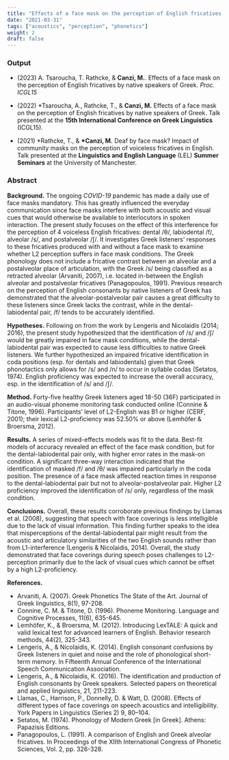 ```yaml
---
title: "Effects of a face mask on the perception of English fricatives by native speakers of Greek {A Tsaroucha, T Rathcke, M Canzi}"
date: "2021-03-31"
tags: ["acoustics", "perception", "phonetics"]
weight: 2
draft: false
---
```


### Output

* (2023) A. Tsaroucha, T. Rathcke, & __Canzi, M.__. Effects of a face mask on the perception of English fricatives by native speakers of Greek. _Proc. ICGL15_

* (2022) *Tsaroucha, A., Rathcke, T., & __Canzi, M.__ Effects of a face mask on the perception of English fricatives by native speakers of Greek. Talk presented at the __15th International Conference on Greek Linguistics__ (ICGL15).

* (2021) \*Rathcke, T., & __*Canzi, M.__ Deaf by face mask? Impact of community masks on the perception of voiceless fricatives in English. Talk presented at the __Linguistics and English Language__ (LEL) __Summer Seminars__ at the University of Manchester.

### Abstract

__Background.__ The ongoing _COVID-19_ pandemic has made a daily use of face masks mandatory. This has greatly influenced the everyday communication since face masks interfere with both acoustic and visual cues that would otherwise be available to interlocutors in spoken interaction. The present study focuses on the effect of this interference for the perception of 4 voiceless English fricatives: dental /θ/, labiodental /f/, alveolar /s/, and postalveolar /ʃ/. It investigates Greek listeners’ responses to these fricatives produced with and without a face mask to examine whether L2 perception suffers in face mask conditions. The Greek phonology does not include a fricative contrast between an alveolar and a postalveolar place of articulation, with the Greek /s/ being classified as a retracted alveolar (Arvaniti, 2007), i.e. located in-between the English alveolar and postalveolar fricatives (Panagopoulos, 1991). Previous research on the perception of English consonants by native listeners of Greek has demonstrated that the alveolar-postalveolar pair causes a great difficulty to these listeners since Greek lacks the contrast, while in the dental-labiodental pair, /f/ tends to be accurately identified.

__Hypotheses.__ Following on from the work by Lengeris and Nicolaidis (2014; 2016), the present study hypothesized that the identification of /s/ and /ʃ/ would be greatly impaired in face mask conditions, while the dental-labiodental pair was expected to cause less difficulties to native Greek listeners. We further hypothesized an impaired fricative identification in coda positions (esp. for dentals and labiodentals) given that Greek phonotactics only allows for /s/ and /n/ to occur in syllable codas (Setatos, 1974). English proficiency was expected to increase the overall accuracy, esp. in the identification of /s/ and /ʃ/.

__Method.__ Forty-five healthy Greek listeners aged 18-50 (36F) participated in an audio-visual phoneme monitoring task conducted online (Connine & Titone, 1996). Participants’ level of L2-English was B1 or higher (CERF, 2001); their lexical L2-proficiency was 52.50% or above (Lemhöfer & Broersma, 2012).

__Results.__ A series of mixed-effects models was fit to the data. Best-fit models of accuracy revealed an effect of the face mask condition, but for the dental-labiodental pair only, with higher error rates in the mask-on condition. A significant three-way interaction indicated that the identification of masked /f/ and /θ/ was impaired particularly in the coda position. The presence of a face mask affected reaction times in response to the dental-labiodental pair but not to alveolar-postalveolar pair. Higher L2 proficiency improved the identification of /s/ only, regardless of the mask condition.

__Conclusions.__ Overall, these results corroborate previous findings by Llamas et al. (2008), suggesting that speech with face coverings is less intelligible due to the lack of visual information. This finding further speaks to the idea that misperceptions of the dental-labiodental pair might result from the acoustic and articulatory similarities of the two English sounds rather than from L1-interference (Lengeris & Nicolaidis, 2014). Overall, the study demonstrated that face coverings during speech poses challenges to L2-perception primarily due to the lack of visual cues which cannot be offset by a high L2-proficiency.

__References.__

* Arvaniti, A. (2007). Greek Phonetics The State of the Art. Journal of Greek linguistics, 8(1), 97-208. 
* Connine, C. M. & Titone, D. (1996). Phoneme Monitoring. Language and Cognitive Processes, 11(6), 635-645.
* Lemhöfer, K., & Broersma, M. (2012). Introducing LexTALE: A quick and valid lexical test for advanced learners of English. Behavior research methods, 44(2), 325-343.
* Lengeris, A., & Nicolaidis, K. (2014). English consonant confusions by Greek listeners in quiet and noise and the role of phonological short-term memory. In Fifteenth Annual Conference of the International Speech Communication Association.
* Lengeris, A., & Nicolaidis, K. (2016). The identification and production of English consonants by Greek speakers. Selected papers on theoretical and applied linguistics, 21, 211-223.
* Llamas, C., Harrison, P., Donnelly, D. & Watt, D. (2008). Effects of different types of face coverings on speech acoustics and intelligibility. York Papers in
Linguistics (Series 2) 9, 80–104.
* Setatos, M. (1974). Phonology of Modern Greek [in Greek]. Athens: Papazisis Editions. 
* Panagopoulos, L. (1991). A comparison of English and Greek alveolar fricatives. In Proceedings of the XIIth International Congress of Phonetic Sciences, Vol. 2, pp. 326-328.